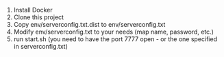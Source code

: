 1. Install Docker
2. Clone this project
3. Copy env/serverconfig.txt.dist to env/serverconfig.txt
4. Modify env/serverconfig.txt to your needs (map name, password, etc.)
5. run start.sh (you need to have the port 7777 open - or the one specified in serverconfig.txt)
